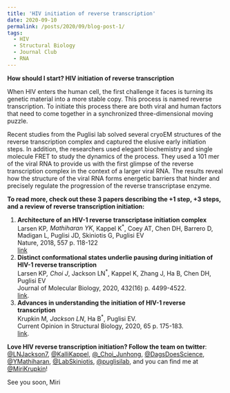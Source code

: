 ```yaml
---
title: 'HIV initiation of reverse transcription'
date: 2020-09-10
permalink: /posts/2020/09/blog-post-1/
tags:
  - HIV
  - Structural Biology
  - Journal Club
  - RNA
---
```


**How should I start? HIV initiation of reverse transcription**

When HIV enters the human cell, the first challenge it faces is turning its genetic material into a more stable copy. This process is named reverse transcription. To initiate this process there are both viral and human factors that need to come together in a synchronized three-dimensional moving puzzle. 

Recent studies from the Puglisi lab solved several cryoEM structures of the reverse transcription complex and captured the elusive early initiation steps. In addition, the researchers used elegant biochemistry and single molecule FRET to study the dynamics of the process. They used a 101 mer of the viral RNA to provide us with the first glimpse of the reverse transcription complex in the context of a larger viral RNA. The results reveal how the structure of the viral RNA forms energetic barriers that hinder and precisely regulate the progression of the reverse transcriptase enzyme. 

**To read more, check out these 3 papers describing the +1 step, +3 steps, and a review of reverse transcription initiation:**
  1. **Architecture of an HIV-1 reverse transcriptase initiation complex**         
     Larsen KP<sup>*</sup>, Mathiharan YK<sup>*</sup>, Kappel K<sup>*</sup>, Coey AT, Chen DH, Barrero D, Madigan L, Puglisi JD, Skiniotis G, Puglisi EV                   
     Nature, 2018, 557 p. 118-122         
     [link](https://www.nature.com/articles/s41586-018-0055-9)          
  2. **Distinct conformational states underlie pausing during initiation of HIV-1 reverse transcription**          
     Larsen KP<sup>*</sup>, Choi J<sup>*</sup>, Jackson LN<sup>*</sup>, Kappel K, Zhang J, Ha B, Chen DH, Puglisi EV          
     Journal of Molecular Biology, 2020, 432(16) p. 4499-4522.          
     [link](https://www.sciencedirect.com/science/article/pii/S0022283620303909).          
  3. **Advances in understanding the initiation of HIV-1 reverse transcription**          
     Krupkin M<sup>*</sup>, Jackson LN<sup>*</sup>, Ha B<sup>*</sup>, Puglisi EV.          
     Current Opinion in Structural Biology, 2020, 65 p. 175-183.          
     [link](https://www.sciencedirect.com/science/article/pii/S0959440X20301354?via%3Dihub).         

**Love HIV reverse transcription initiation? Follow the team on twitter**: [@LNJackson7](https://twitter.com/LNJackson7), [@KalliKappel](https://twitter.com/KalliKappel), [@_Choi_Junhong](https://twitter.com/_Choi_Junhong), [@DagsDoesScience](https://twitter.com/DagsDoesScience), [@YMathiharan](https://twitter.com/YMathiharan), [@LabSkiniotis](https://twitter.com/LabSkiniotis), [@puglisilab](https://twitter.com/PuglisiLab), and you can find me at [@MiriKrupkin](https://twitter.com/MiriKrupkin)!

See you soon, 
Miri
